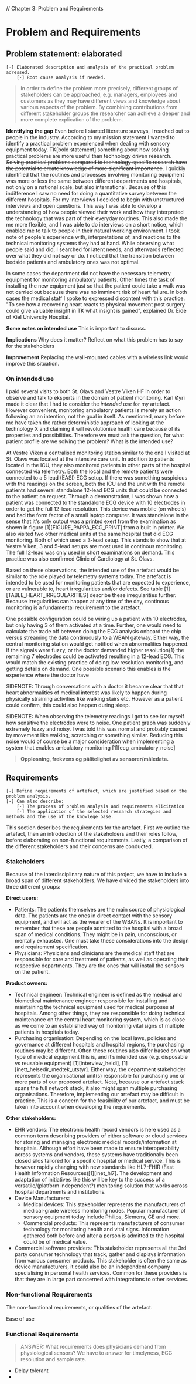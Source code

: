 // Chapter 3: Problem and Requirements

# Problem and Requirements

## Problem statement: elaborated

	[-] Elaborated description and analysis of the practical problem adressed.
		[-] Root cause analysis if needed.
		
> In order to define the problem more precisely, different groups of stakeholders can be approached, e.g. managers, employees and customers as they may have different views and knowledge about various aspects of the problem. By combining contributions from different stakeholder groups the researcher can achieve a deeper and more complete explication of the problem.

**Identifying the gap**
Even before I started literature surveys, I reached out to people in the industry. According to my mission statement I wanted to identify a practical problem experienced when dealing with sensory equipment today. TK[bold statement] something about how solving practical problems are more useful than technology driven research. ~~Solving practical problems compared to technology specific research have the potential to create knowledge of more significant importance~~. I quickly identified that the routines and processes involving monitoring equipment was more or less the same between different departments and hospitals, not only on a national scale, but also international. Because of this indifference I saw no need for doing a quantitative survey between the different hospitals. For my interviews I decided to begin with unstructured interviews and open questions. This way I was able to develop a understanding of how people viewed their work and how they interpreted the technology that was part of their everyday routines. This also made the me more flexible, and I was able to do interviews on a short notice, which enabled me to talk to people in their natural working environment. I took note of people's experience with, interpretations of, and reactions to the technical monitoring systems they had at hand. While observing what people said and did, I searched for latent needs, and afterwards reflected over what they did not say or do. I noticed that the transition between bedside patients and ambulatory ones was not optimal. 

In some cases the department did not have the necessary telemetry equipment for monitoring ambulatory patients. Other times the task of installing the new equipment just so that the patient could take a walk was not carried out because there was no imminent risk of heart failure. In both cases the medical staff I spoke to expressed discontent with this practice. "To see how a recovering heart reacts to physical movement post surgery could give valuable insight in TK what insight is gained", explained Dr. Eide of Kiel University Hospital.

**Some notes on intended use**
This is important to discuss. 

**Implications**
Why does it matter? Reflect on what this problem has to say for the stakeholders

**Improvement**
Replacing the wall-mounted cables with a wireless link would improve this situation.


### On intended use

I paid several visits to both St. Olavs and Vestre Viken HF in order to observe and talk to eksperts in the domain of patient monitoring. Karl Øyri made it clear that I had to consider the *intended use* for my artefact. However convenient, monitoring ambulatory patients is merely an action following an an intention, not the goal in itself. As mentioned, many before me have taken the rather deterministic approach of looking at the technology X and claiming it will revolutionise health care because of its properties and possibilities. Therefore we must ask the question, for what patient profile are we solving the problem? What is the intended use?

At Vestre Viken a centralised monitoring station similar to the one I visited at St. Olavs was located at the intensive care unit. In addition to patients located in the ICU, they also monitored patients in other parts of the hospital connected via telemetry. Both the local and the remote patients were connected to a 5 lead (EASI) ECG setup. If there was something suspicious with the readings on the screen, both the ICU and the unit with the remote patients had several standalone 12-lead ECG units that could be connected to the patient on request. Through a demonstration, I was shown how a patient was connected to the standalone ECG device with 10 electrodes in order to get the full 12-lead resolution. This device was mobile (on wheels) and had the form factor of a small laptop computer. It was standalone in the sense that it's only output was a printed exert from the examination as shown in figure [1][FIGURE_PAPPA_ECG_PRINT] from a built in printer. We also visited two other medical units at the same hospital that did ECG monitoring. Both of which used a 3-lead setup. This stands to show that at Vestre Viken, 3 and 5-lead setups are most used in continous monitoring. The full 12-lead was only used in short examinations on demand. This practice was also confirmed Clinic of Cardiology at St. Olavs.

Based on these observations, the intended use of the artefact would be similar to the role played by telemetry systems today. 
The artefact is intended to be used for monitoring patients that are expected to experience, or are vulnerable to, heart irregularities and/or defects. See table [1][TABLE_HEART_IRREGULARITIES] describe these irregularities further. Because irregularities can happen at any time of the day, continous monitoring is a fundamental requirement to the artefact.

One possible configuration could be wiring up a patient with 10 electrodes, but only having 3 of them activated at a time. Further, one would need to calculate the trade off between doing the ECG analysis onboard the chip versus streaming the data continuously to a WBAN gateway. Either way, the central monitoring station would get notified when abnormalities happened. If the signals were fuzzy, or the doctor demanded higher resolution{1} the remaining 7 electrodes could be activated resulting in a 12-lead ECG. This would match the existing practice of doing low resolution monitoring, and getting details on demand. One possible scenario this enables is the experience where the doctor have 

SIDENOTE: Through conversations with a doctor it became clear that that heart abnormalities of medical interest was likely to happen during physically straining activities like walking stairs etc. However as a patient could confirm, this could also happen during sleep.

SIDENOTE: When observing the telemetry readings I got to see for myself how sensitive the electrodes were to noise. One patient graph was suddenly extremely fuzzy and noisy. I was told this was normal and probably caused by movement like walking, scratching or something similar. Reducing this noise would of course be a major consideration when implementing a system that enables ambulatory monitoring [1][ecg_ambulatory_noise]


>**Oppløsning, frekvens og pålitelighet av sensorer/måledata.**


## Requirements


	[-] Define requirements of artefact, which are justified based on the problem analysis.
	[-] Can also describe:
		[-] The process of problem analysis and requirements elicitation
		[-] The application of the selected research strategies and methods and the use of the knowlege base.


This section describes the requirements for the artefact. First we outline the artefact, then an introduction of the stakeholders and their roles follow, before elaborating on non-functional requirements. Lastly, a comparison of the different stakeholders and their concerns are conducted. 


### Stakeholders

Because of the interdisciplinary nature of this project, we have to include a broad span of different stakeholders. We have divided the stakeholders into three different groups: 


**Direct users:**

- Patients: The patients themselves are the main source of physiological data. The patients are the ones in direct contact with the sensory equipment, and will act as the wearer of the  WBANs. It is important to remember that these are people admitted to the hospital with a broad span of medical conditions. They might be in pain, unconscious, or mentally exhausted. One must take these considerations into the design and requirement specification. 
- Physicians:  Physicians and clinicians are the medical staff that are responsible for care and treatment of patients, as well as operating their respective departments. They are the ones that will install the sensors on the patient.


**Product owners:**

- Technical engineer: Technical engineer is defined as the medical and biomedical maintenance engineer responsible for installing and maintaining the technical equipment used for medical purposes at hospitals. Among other things, they are responsible for doing technical maintenance  on the central heart monitoring system, which is as close as we come to an established way of monitoring vital signs of multiple patients in hospitals today.
- Purchasing organisation: Depending on the local laws, policies and governance at different hospitals and hospital regions, the purchasing routines may be different. Often these routines also differ based on what type of medical equipment this is, and it’s intended use (e.g. disposable vs reusable equipment) [1][interview_heidi], [1][inett_helsedir_medtek_utstyr]. Either way, the department stakeholder represents the organisational unit(s) responsible for purchasing one or more parts of our proposed artefact. Note, because our artefact stack spans the full network stack, it also might span multiple purchasing organisations. Therefore, implementing our artefact may be difficult in practice. This is a concern for the feasibility of our artefact, and must be taken into account when developing the requirements.  


**Other stakeholders:**

- EHR vendors: The electronic health record vendors is here used as a common term describing providers of either software or cloud services for storing and managing electronic medical records/information at hospitals.  Although effort have been made to ensure interoperability across systems and vendors, these systems have traditionally been closed silos tailored for a specific hospital or medical service. This is however rapidly changing with new standards like HL7-FHIR (Fast Health Information Resources)[1][inet_hl7]. The development and adaptation of initiatives like this will be key to the success of a versatile/(platform independent?) monitoring solution that works across hospital departments and institutions.
- Device Manufacturers:
  - Medical devices: This stakeholder represents the manufacturers of medical-grade wireless monitoring nodes. Popular manufacturer of sensory equipment today include Philips, Siemens, GE and more.
  - Commercial products: This represents manufacturers of consumer technology for monitoring health and vital signs. Information gathered both before and after a person is admitted to the hospital could be of medical value.
- Commercial software providers: This stakeholder represents all the 3rd party consumer technology that track, gather and displays information from various consumer products. This stakeholder is often the same as device manufacturers, it could also be an independent company specialising in personal health services. Common for these providers is that they are in large part concerned with integrations to other services.


### Non-functional Requirements

The non-functional requirements, or qualities of the artefact.

Ease of use



### Functional Requirements

> ANSWER: What requirements does physicians demand from physiological sensors?
We have to answer for timelyness, ECG resolution and sample rate.


- Delay tolerant
- 
